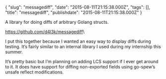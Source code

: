 {
    "slug": "messagediff",
    "date": "2015-08-11T21:15:38.000Z",
    "tags": [],
    "title": "messagediff",
    "publishdate": "2015-08-11T21:15:38.000Z"
}


A library for doing diffs of arbitrary Golang structs.

<https://github.com/d4l3k/messagediff>\

I put this together because I wanted an easy way to display diffs during
testing. It’s fairly similar to an internal library I used during my
internship this summer.

It’s pretty basic but I’m planning on adding LCS support if I ever get
around to it. It does have support for diffing non-exported fields using
go-spew’s unsafe reflect modifications.

